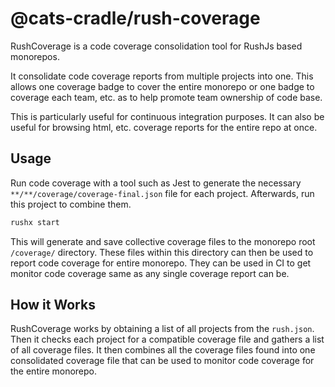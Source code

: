 # @cats-cradle/rush-coverage

RushCoverage is a code coverage consolidation tool for RushJs based monorepos.

It consolidate code coverage reports from multiple projects into one. This
allows one coverage badge to cover the entire monorepo or one badge to coverage
each team, etc. as to help promote team ownership of code base.

This is particularly useful for continuous integration purposes. It can also be
useful for browsing html, etc. coverage reports for the entire repo at once.

## Usage

Run code coverage with a tool such as Jest to generate the necessary
`**/**/coverage/coverage-final.json` file for each project. Afterwards, run this
project to combine them.

```bash
rushx start
```

This will generate and save collective coverage files to the monorepo root
`/coverage/` directory. These files within this directory can then be used to
report code coverage for entire monorepo. They can be used in CI to get monitor
code coverage same as any single coverage report can be.

## How it Works

RushCoverage works by obtaining a list of all projects from the `rush.json`.
Then it checks each project for a compatible coverage file and gathers a list of
all coverage files. It then combines all the coverage files found into one
consolidated coverage file that can be used to monitor code coverage for the
entire monorepo.
